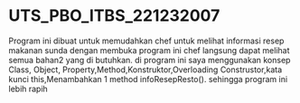 # UTS_PBO_ITBS_221232007
Program ini dibuat untuk memudahkan chef untuk melihat informasi resep makanan sunda dengan membuka program ini chef langsung dapat melihat semua bahan2 yang di butuhkan. di program ini saya menggunakan konsep Class, Object, Property,Method,Konstruktor,Overloading Construstor,kata kunci this,Menambahkan 1 method infoResepResto(). sehingga program ini lebih rapih 
